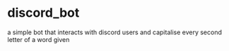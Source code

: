 # discord_bot
a simple bot that interacts with discord users 
and capitalise every second letter of a word given 
